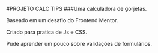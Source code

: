 #PROJETO CALC TIPS
###Uma calculadora de gorjetas.

Baseado em um desafio do Frontend Mentor.

Criado para pratica de Js e CSS.

Pude aprender um pouco sobre validações de formulários. 
